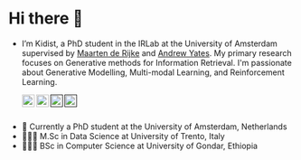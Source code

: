 # Hi there 👋 

- I’m Kidist, a PhD student in the IRLab at the University of Amsterdam supervised by [Maarten de Rijke](https://staff.fnwi.uva.nl/m.derijke/) and [Andrew Yates](https://andrewyates.net/). My primary research focuses on Generative methods for Information Retrieval. I'm passionate about Generative Modelling, Multi-modal Learning, and Reinforcement Learning.

     <a href="https://www.linkedin.com/in/kidistamde/">
      <img align="left" alt="Kidist Amde Linkdein" width="22px" src="https://cdn1.iconfinder.com/data/icons/logotypes/32/square-linkedin-512.png" />
    </a>
  
   <a href="https://github.com/kidist-amde?tab=repositories">
      <img align="left" alt="Kidist Amde Github" width="22px" src="https://cdn3.iconfinder.com/data/icons/social-rounded-2/72/GitHub-512.png" />
    </a>
  
  <a href="">
      <img align="left" alt="Kidist StackOverflow" width="22px" src="https://cdn0.iconfinder.com/data/icons/social-rounded/72/stackoverflow-512.png" />
    </a>
    
   <a href="">
      <img align="left" alt="Kidist  Instagram" width="22px" src="https://cdn2.iconfinder.com/data/icons/social-media-applications/64/social_media_applications_3-instagram-512.png" />
    </a>
<br/>

<br/>

- 🔭 Currently a PhD student at the University of Amsterdam, Netherlands 
- 👩🏽‍🎓 M.Sc in Data Science at University of Trento, Italy 
- 👩🏽‍🎓 BSc in Computer Science at University of Gondar, Ethiopia 

